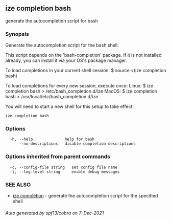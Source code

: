 ## ize completion bash

generate the autocompletion script for bash

### Synopsis


Generate the autocompletion script for the bash shell.

This script depends on the 'bash-completion' package.
If it is not installed already, you can install it via your OS's package manager.

To load completions in your current shell session:
$ source <(ize completion bash)

To load completions for every new session, execute once:
Linux:
  $ ize completion bash > /etc/bash_completion.d/ize
MacOS:
  $ ize completion bash > /usr/local/etc/bash_completion.d/ize

You will need to start a new shell for this setup to take effect.
  

```
ize completion bash
```

### Options

```
  -h, --help              help for bash
      --no-descriptions   disable completion descriptions
```

### Options inherited from parent commands

```
  -c, --config-file string   set config file name
  -l, --log-level string     enable debug messages
```

### SEE ALSO

* [ize completion](ize_completion.md)	 - generate the autocompletion script for the specified shell

###### Auto generated by spf13/cobra on 7-Dec-2021
